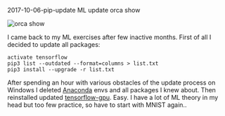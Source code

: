 2017-10-06-pip-update
ML update
orca show

![orca show](posts/2017-10-06-pip-update.jpg)

I came back to my ML exercises after few inactive months. First of all I decided to update all packages:
```
activate tensorflow
pip3 list --outdated --format=columns > list.txt
pip3 install --upgrade -r list.txt
```
After spending an hour with various obstacles of the update process on Windows I deleted [Anaconda](https://conda.io/docs/_downloads/conda-cheatsheet.pdf) envs and all packages I knew about. Then reinstalled updated [tensorflow-gpu](https://www.tensorflow.org/install/install_windows). Easy.
I have a lot of ML theory in my head but too few practice, so have to start with MNIST again..